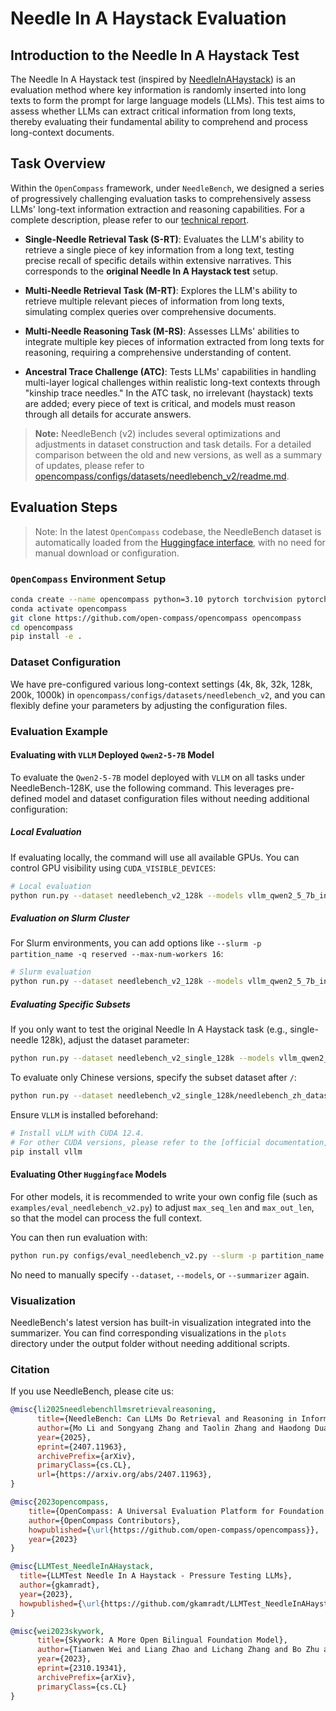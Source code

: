 # Needle In A Haystack Evaluation

## Introduction to the Needle In A Haystack Test

The Needle In A Haystack test (inspired by [NeedleInAHaystack](https://github.com/gkamradt/LLMTest_NeedleInAHaystack/blob/main/LLMNeedleHaystackTester.py)) is an evaluation method where key information is randomly inserted into long texts to form the prompt for large language models (LLMs). This test aims to assess whether LLMs can extract critical information from long texts, thereby evaluating their fundamental ability to comprehend and process long-context documents.

## Task Overview

Within the `OpenCompass` framework, under `NeedleBench`, we designed a series of progressively challenging evaluation tasks to comprehensively assess LLMs' long-text information extraction and reasoning capabilities. For a complete description, please refer to our [technical report](https://arxiv.org/abs/2407.11963).

- **Single-Needle Retrieval Task (S-RT)**: Evaluates the LLM's ability to retrieve a single piece of key information from a long text, testing precise recall of specific details within extensive narratives. This corresponds to the **original Needle In A Haystack test** setup.

- **Multi-Needle Retrieval Task (M-RT)**: Explores the LLM's ability to retrieve multiple relevant pieces of information from long texts, simulating complex queries over comprehensive documents.

- **Multi-Needle Reasoning Task (M-RS)**: Assesses LLMs' abilities to integrate multiple key pieces of information extracted from long texts for reasoning, requiring a comprehensive understanding of content.

- **Ancestral Trace Challenge (ATC)**: Tests LLMs' capabilities in handling multi-layer logical challenges within realistic long-text contexts through "kinship trace needles." In the ATC task, no irrelevant (haystack) texts are added; every piece of text is critical, and models must reason through all details for accurate answers.

> **Note:** NeedleBench (v2) includes several optimizations and adjustments in dataset construction and task details. For a detailed comparison between the old and new versions, as well as a summary of updates, please refer to [opencompass/configs/datasets/needlebench_v2/readme.md](https://github.com/open-compass/opencompass/blob/main/opencompass/configs/datasets/needlebench_v2/readme.md).


## Evaluation Steps

> Note: In the latest `OpenCompass` codebase, the NeedleBench dataset is automatically loaded from the [Huggingface interface](https://huggingface.co/datasets/opencompass/NeedleBench), with no need for manual download or configuration.

### `OpenCompass` Environment Setup

```bash
conda create --name opencompass python=3.10 pytorch torchvision pytorch-cuda -c nvidia -c pytorch -y
conda activate opencompass
git clone https://github.com/open-compass/opencompass opencompass
cd opencompass
pip install -e .
```

### Dataset Configuration

We have pre-configured various long-context settings (4k, 8k, 32k, 128k, 200k, 1000k) in `opencompass/configs/datasets/needlebench_v2`, and you can flexibly define your parameters by adjusting the configuration files.

### Evaluation Example

#### Evaluating with `VLLM` Deployed `Qwen2-5-7B` Model

To evaluate the `Qwen2-5-7B` model deployed with `VLLM` on all tasks under NeedleBench-128K, use the following command. This leverages pre-defined model and dataset configuration files without needing additional configuration:

##### Local Evaluation

If evaluating locally, the command will use all available GPUs. You can control GPU visibility using `CUDA_VISIBLE_DEVICES`:

```bash
# Local evaluation
python run.py --dataset needlebench_v2_128k --models vllm_qwen2_5_7b_instruct_128k  --summarizer needlebench/needlebench_v2_128k_summarizer
```

##### Evaluation on Slurm Cluster

For Slurm environments, you can add options like `--slurm -p partition_name -q reserved --max-num-workers 16`:

```bash
# Slurm evaluation
python run.py --dataset needlebench_v2_128k --models vllm_qwen2_5_7b_instruct_128k --summarizer needlebench/needlebench_v2_128k_summarizer --slurm -p partition_name -q reserved --max-num-workers 16
```

##### Evaluating Specific Subsets

If you only want to test the original Needle In A Haystack task (e.g., single-needle 128k), adjust the dataset parameter:

```bash
python run.py --dataset needlebench_v2_single_128k --models vllm_qwen2_5_7b_instruct_128k --summarizer needlebench/needlebench_v2_128k_summarizer --slurm -p partition_name -q reserved --max-num-workers 16
```

To evaluate only Chinese versions, specify the subset dataset after `/`:

```bash
python run.py --dataset needlebench_v2_single_128k/needlebench_zh_datasets --models vllm_qwen2_5_7b_instruct_128k --summarizer needlebench/needlebench_v2_128k_summarizer --slurm -p partition_name -q reserved --max-num-workers 16
```

Ensure `VLLM` is installed beforehand:

```bash
# Install vLLM with CUDA 12.4.
# For other CUDA versions, please refer to the [official documentation](https://docs.vllm.ai/en/latest/getting_started/installation/gpu.html)
pip install vllm
```

#### Evaluating Other `Huggingface` Models

For other models, it is recommended to write your own config file (such as `examples/eval_needlebench_v2.py`) to adjust `max_seq_len` and `max_out_len`, so that the model can process the full context.

You can then run evaluation with:

```bash
python run.py configs/eval_needlebench_v2.py --slurm -p partition_name -q reserved --max-num-workers 16
```

No need to manually specify `--dataset`, `--models`, or `--summarizer` again.

### Visualization

NeedleBench's latest version has built-in visualization integrated into the summarizer. You can find corresponding visualizations in the `plots` directory under the output folder without needing additional scripts.

### Citation

If you use NeedleBench, please cite us:

```bibtex
@misc{li2025needlebenchllmsretrievalreasoning,
      title={NeedleBench: Can LLMs Do Retrieval and Reasoning in Information-Dense Context?}, 
      author={Mo Li and Songyang Zhang and Taolin Zhang and Haodong Duan and Yunxin Liu and Kai Chen},
      year={2025},
      eprint={2407.11963},
      archivePrefix={arXiv},
      primaryClass={cs.CL},
      url={https://arxiv.org/abs/2407.11963}, 
}

@misc{2023opencompass,
    title={OpenCompass: A Universal Evaluation Platform for Foundation Models},
    author={OpenCompass Contributors},
    howpublished={\url{https://github.com/open-compass/opencompass}},
    year={2023}
}

@misc{LLMTest_NeedleInAHaystack,
  title={LLMTest Needle In A Haystack - Pressure Testing LLMs},
  author={gkamradt},
  year={2023},
  howpublished={\url{https://github.com/gkamradt/LLMTest_NeedleInAHaystack}}
}

@misc{wei2023skywork,
      title={Skywork: A More Open Bilingual Foundation Model},
      author={Tianwen Wei and Liang Zhao and Lichang Zhang and Bo Zhu and Lijie Wang and Haihua Yang and Biye Li and Cheng Cheng and Weiwei L\"u and Rui Hu and Chenxia Li and Liu Yang and Xilin Luo and Xuejie Wu and Lunan Liu and Wenjun Cheng and Peng Cheng and Jianhao Zhang and Xiaoyu Zhang and Lei Lin and Xiaokun Wang and Yutuan Ma and Chuanhai Dong and Yanqi Sun and Yifu Chen and Yongyi Peng and Xiaojuan Liang and Shuicheng Yan and Han Fang and Yahui Zhou},
      year={2023},
      eprint={2310.19341},
      archivePrefix={arXiv},
      primaryClass={cs.CL}
}
```
